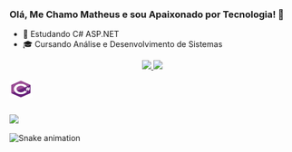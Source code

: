 ### Olá, Me Chamo Matheus e sou Apaixonado por Tecnologia! 👋


- 🌱 Estudando C# ASP.NET
- 🎓 Cursando Análise e Desenvolvimento de Sistemas

<div align="center">
  <a href="https://github.com/MatheusxxLm">
  <img height="180em" src="https://github-readme-stats.vercel.app/api?username=MatheusxxLm&show_icons=true&theme=dark&include_all_commits=true&count_private=true"/>
  <img height="180em" src="https://github-readme-stats.vercel.app/api/top-langs/?username=MatheusxxLm&layout=compact&langs_count=7&theme=dark"/>
</div>
</div>
<div style="display: inline_block"><br>
  <img align="center" alt="Rafa-Csharp" height="30" width="40" src="https://raw.githubusercontent.com/devicons/devicon/master/icons/csharp/csharp-original.svg">
</div>

##

<div> 
  
  <a href="https://www.linkedin.com/in/matheus-lucas-martins-9a8406213/" target="_blank"><img src="https://img.shields.io/badge/-LinkedIn-%230077B5?style=for-the-badge&logo=linkedin&logoColor=white" target="_blank"></a> 
 
![Snake animation](https://github.com/MatheusxxLm/MatheusxxLm/blob/output/github-contribution-grid-snake.svg)
 
</div>
